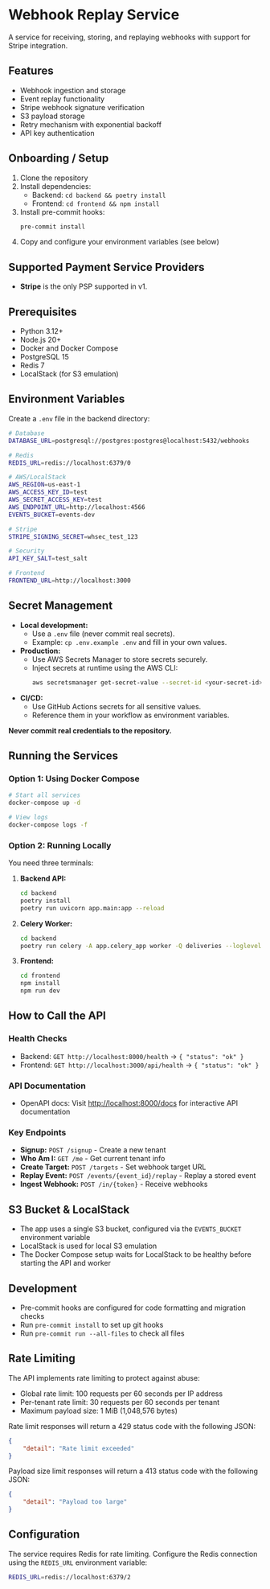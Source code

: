 # Webhook Replay Service

A service for receiving, storing, and replaying webhooks with support for Stripe integration.

## Features

- Webhook ingestion and storage
- Event replay functionality
- Stripe webhook signature verification
- S3 payload storage
- Retry mechanism with exponential backoff
- API key authentication

## Onboarding / Setup

1. Clone the repository
2. Install dependencies:
   - Backend: `cd backend && poetry install`
   - Frontend: `cd frontend && npm install`
3. Install pre-commit hooks:
   ```bash
   pre-commit install
   ```
4. Copy and configure your environment variables (see below)

## Supported Payment Service Providers

- **Stripe** is the only PSP supported in v1.

## Prerequisites

- Python 3.12+
- Node.js 20+
- Docker and Docker Compose
- PostgreSQL 15
- Redis 7
- LocalStack (for S3 emulation)

## Environment Variables

Create a `.env` file in the backend directory:

```bash
# Database
DATABASE_URL=postgresql://postgres:postgres@localhost:5432/webhooks

# Redis
REDIS_URL=redis://localhost:6379/0

# AWS/LocalStack
AWS_REGION=us-east-1
AWS_ACCESS_KEY_ID=test
AWS_SECRET_ACCESS_KEY=test
AWS_ENDPOINT_URL=http://localhost:4566
EVENTS_BUCKET=events-dev

# Stripe
STRIPE_SIGNING_SECRET=whsec_test_123

# Security
API_KEY_SALT=test_salt

# Frontend
FRONTEND_URL=http://localhost:3000
```

## Secret Management

- **Local development:**
  - Use a `.env` file (never commit real secrets).
  - Example: `cp .env.example .env` and fill in your own values.
- **Production:**
  - Use AWS Secrets Manager to store secrets securely.
  - Inject secrets at runtime using the AWS CLI:
    ```bash
    aws secretsmanager get-secret-value --secret-id <your-secret-id> --query SecretString --output text > .env
    ```
- **CI/CD:**
  - Use GitHub Actions secrets for all sensitive values.
  - Reference them in your workflow as environment variables.

**Never commit real credentials to the repository.**

## Running the Services

### Option 1: Using Docker Compose

```bash
# Start all services
docker-compose up -d

# View logs
docker-compose logs -f
```

### Option 2: Running Locally

You need three terminals:

1. **Backend API:**
   ```bash
   cd backend
   poetry install
   poetry run uvicorn app.main:app --reload
   ```

2. **Celery Worker:**
   ```bash
   cd backend
   poetry run celery -A app.celery_app worker -Q deliveries --loglevel=info
   ```

3. **Frontend:**
   ```bash
   cd frontend
   npm install
   npm run dev
   ```

## How to Call the API

### Health Checks
- Backend: `GET http://localhost:8000/health` → `{ "status": "ok" }`
- Frontend: `GET http://localhost:3000/api/health` → `{ "status": "ok" }`

### API Documentation
- OpenAPI docs: Visit [http://localhost:8000/docs](http://localhost:8000/docs) for interactive API documentation

### Key Endpoints
- **Signup:** `POST /signup` - Create a new tenant
- **Who Am I:** `GET /me` - Get current tenant info
- **Create Target:** `POST /targets` - Set webhook target URL
- **Replay Event:** `POST /events/{event_id}/replay` - Replay a stored event
- **Ingest Webhook:** `POST /in/{token}` - Receive webhooks

## S3 Bucket & LocalStack

- The app uses a single S3 bucket, configured via the `EVENTS_BUCKET` environment variable
- LocalStack is used for local S3 emulation
- The Docker Compose setup waits for LocalStack to be healthy before starting the API and worker

## Development

- Pre-commit hooks are configured for code formatting and migration checks
- Run `pre-commit install` to set up git hooks
- Run `pre-commit run --all-files` to check all files

## Rate Limiting

The API implements rate limiting to protect against abuse:

- Global rate limit: 100 requests per 60 seconds per IP address
- Per-tenant rate limit: 30 requests per 60 seconds per tenant
- Maximum payload size: 1 MiB (1,048,576 bytes)

Rate limit responses will return a 429 status code with the following JSON:
```json
{
    "detail": "Rate limit exceeded"
}
```

Payload size limit responses will return a 413 status code with the following JSON:
```json
{
    "detail": "Payload too large"
}
```

## Configuration

The service requires Redis for rate limiting. Configure the Redis connection using the `REDIS_URL` environment variable:

```bash
REDIS_URL=redis://localhost:6379/2
```

